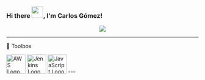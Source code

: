 ### Hi there <img src="https://raw.githubusercontent.com/MartinHeinz/MartinHeinz/master/wave.gif" width="30px">, I'm Carlos Gómez!

<p align="center">
  <a href="https://twitter.com/intent/follow?screen_name=cmgomezm15&tw_p=followbutton"><img src="https://img.shields.io/twitter/follow/cmgomezm15?label=%40cmgomezm15&style=social"></a>
</p>

<!--
**cmgm15/cmgm15** is a ✨ _special_ ✨ repository because its `README.md` (this file) appears on your GitHub profile.

Here are some ideas to get you started:

- 🔭 I’m currently working on ...
- 🌱 I’m currently learning ...
- 👯 I’m looking to collaborate on ...
- 🤔 I’m looking for help with ...
- 💬 Ask me about ...
- 📫 How to reach me: ...
- 😄 Pronouns: ...
- ⚡ Fun fact: ...
-->


---

🧰 Toolbox

<img src="https://cdn.worldvectorlogo.com/logos/aws-logo.svg" alt="AWS Logo" width="50" height="50"/>
<img src="https://cdn.worldvectorlogo.com/logos/jenkins-1.svg" alt="Jenkins Logo" width="50" height="50"/>
<img src="https://cdn.worldvectorlogo.com/logos/javascript.svg" alt="JavaScript Logo" width="50" height="50"/> 
---
